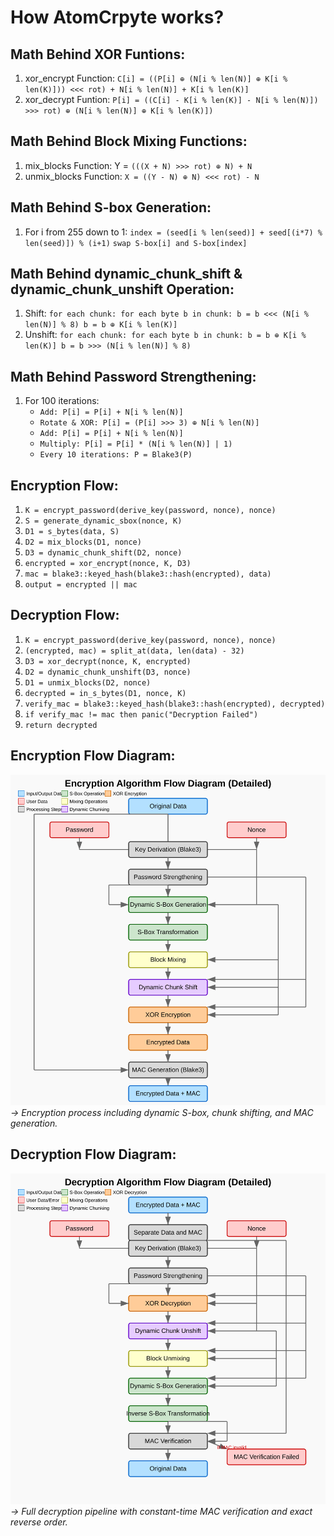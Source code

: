 # How AtomCrpyte works?

## Math Behind XOR Funtions:
1. xor_encrypt Function: ``C[i] = ((P[i] ⊕ (N[i % len(N)] ⊕ K[i % len(K)])) <<< rot) + N[i % len(N)] + K[i % len(K)]``
2. xor_decrypt Funtion: ``P[i] = ((C[i] - K[i % len(K)] - N[i % len(N)]) >>> rot) ⊕ (N[i % len(N)] ⊕ K[i % len(K)])``

## Math Behind Block Mixing Functions:
1. mix_blocks Function: Y = ``(((X + N) >>> rot) ⊕ N) + N``
2. unmix_blocks Function: ``X = ((Y - N) ⊕ N) <<< rot) - N``

## Math Behind S-box Generation:
1. For i from 255 down to 1:
   ``index = (seed[i % len(seed)] + seed[(i*7) % len(seed)]) % (i+1)``
   ``swap S-box[i] and S-box[index]``

## Math Behind dynamic_chunk_shift & dynamic_chunk_unshift Operation:
1. Shift: ``for each chunk:
    for each byte b in chunk:
        b = b <<< (N[i % len(N)] % 8)
        b = b ⊕ K[i % len(K)]``
2. Unshift: ``for each chunk:
    for each byte b in chunk:
        b = b ⊕ K[i % len(K)]
        b = b >>> (N[i % len(N)] % 8)``

## Math Behind Password Strengthening:
1. For 100 iterations:
   - ``Add: P[i] = P[i] + N[i % len(N)]``
   - ``Rotate & XOR: P[i] = (P[i] >>> 3) ⊕ N[i % len(N)]``
   - ``Add: P[i] = P[i] + N[i % len(N)]``
   - ``Multiply: P[i] = P[i] * (N[i % len(N)] | 1)``
   - ``Every 10 iterations: P = Blake3(P)``

## Encryption Flow:
1. ``K = encrypt_password(derive_key(password, nonce), nonce)``
2. ``S = generate_dynamic_sbox(nonce, K)``
3. ``D1 = s_bytes(data, S)``
4. ``D2 = mix_blocks(D1, nonce)``
5. ``D3 = dynamic_chunk_shift(D2, nonce)``
6. ``encrypted = xor_encrypt(nonce, K, D3)``
7. ``mac = blake3::keyed_hash(blake3::hash(encrypted), data)``
8. ``output = encrypted || mac``

## Decryption Flow:
1. ``K = encrypt_password(derive_key(password, nonce), nonce)``
2. ``(encrypted, mac) = split_at(data, len(data) - 32)``
3. ``D3 = xor_decrypt(nonce, K, encrypted)``
4. ``D2 = dynamic_chunk_unshift(D3, nonce)``
5. ``D1 = unmix_blocks(D2, nonce)``
6. ``decrypted = in_s_bytes(D1, nonce, K)``
7. ``verify_mac = blake3::keyed_hash(blake3::hash(encrypted), decrypted)``
8. ``if verify_mac != mac then panic("Decryption Failed")``
9. ``return decrypted``

## Encryption Flow Diagram:
![how_encryption_works](Encryption.svg)
*→ Encryption process including dynamic S-box, chunk shifting, and MAC generation.*

## Decryption Flow Diagram:
![how_encryption_works](Decryption.svg)
*→ Full decryption pipeline with constant-time MAC verification and exact reverse order.*
